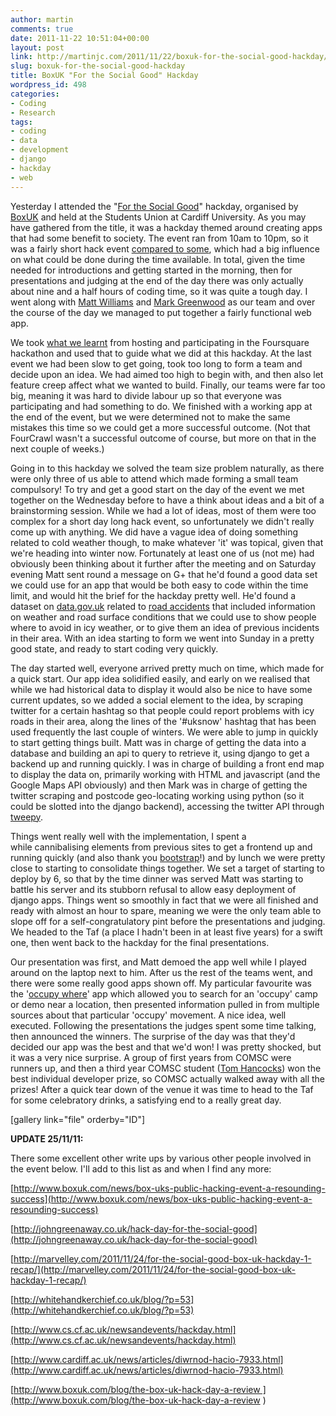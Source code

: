 ```yaml
---
author: martin
comments: true
date: 2011-11-22 10:51:04+00:00
layout: post
link: http://martinjc.com/2011/11/22/boxuk-for-the-social-good-hackday/
slug: boxuk-for-the-social-good-hackday
title: BoxUK "For the Social Good" Hackday
wordpress_id: 498
categories:
- Coding
- Research
tags:
- coding
- data
- development
- django
- hackday
- web
---
```


Yesterday I attended the "[For the Social Good](http://hackday.boxuk.com/)" hackday, organised by [BoxUK](http://www.boxuk.com/) and held at the Students Union at Cardiff University. As you may have gathered from the title, it was a hackday themed around creating apps that had some benefit to society. The event ran from 10am to 10pm, so it was a fairly short hack event [compared to some](http://martinjc.com/2011/09/14/foursquare-hackathon/), which had a big influence on what could be done during the time available. In total, given the time needed for introductions and getting started in the morning, then for presentations and judging at the end of the day there was only actually about nine and a half hours of coding time, so it was quite a tough day. I went along with [Matt Williams](http://www.twitter.com/voxmjw) and [Mark Greenwood](http://www.twitter.com/whitehankey) as our team and over the course of the day we managed to put together a fairly functional web app.

We took [what we learnt](http://martinjc.com/2011/11/22/foursquare-hackathon-post-mortem/) from hosting and participating in the Foursquare hackathon and used that to guide what we did at this hackday. At the last event we had been slow to get going, took too long to form a team and decide upon an idea. We had aimed too high to begin with, and then also let feature creep affect what we wanted to build. Finally, our teams were far too big, meaning it was hard to divide labour up so that everyone was participating and had something to do. We finished with a working app at the end of the event, but we were determined not to make the same mistakes this time so we could get a more successful outcome. (Not that FourCrawl wasn't a successful outcome of course, but more on that in the next couple of weeks.)

Going in to this hackday we solved the team size problem naturally, as there were only three of us able to attend which made forming a small team compulsory! To try and get a good start on the day of the event we met together on the Wednesday before to have a think about ideas and a bit of a brainstorming session. While we had a lot of ideas, most of them were too complex for a short day long hack event, so unfortunately we didn't really come up with anything. We did have a vague idea of doing something related to cold weather though, to make whatever 'it' was topical, given that we're heading into winter now. Fortunately at least one of us (not me) had obviously been thinking about it further after the meeting and on Saturday evening Matt sent round a message on G+ that he'd found a good data set we could use for an app that would be both easy to code within the time limit, and would hit the brief for the hackday pretty well. He'd found a dataset on [data.gov.uk](http://data.gov.uk/) related to [road accidents](http://data.gov.uk/dataset/road-accidents-safety-data) that included information on weather and road surface conditions that we could use to show people where to avoid in icy weather, or to give them an idea of previous incidents in their area. With an idea starting to form we went into Sunday in a pretty good state, and ready to start coding very quickly.

The day started well, everyone arrived pretty much on time, which made for a quick start. Our app idea solidified easily, and early on we realised that while we had historical data to display it would also be nice to have some current updates, so we added a social element to the idea, by scraping twitter for a certain hashtag so that people could report problems with icy roads in their area, along the lines of the '#uksnow' hashtag that has been used frequently the last couple of winters. We were able to jump in quickly to start getting things built. Matt was in charge of getting the data into a database and building an api to query to retrieve it, using django to get a backend up and running quickly. I was in charge of building a front end map to display the data on, primarily working with HTML and javascript (and the Google Maps API obviously) and then Mark was in charge of getting the twitter scraping and postcode geo-locating working using python (so it could be slotted into the django backend), accessing the twitter API through [tweepy](http://tweepy.github.com/).

Things went really well with the implementation, I spent a while cannibalising elements from previous sites to get a frontend up and running quickly (and also thank you [bootstrap](http://twitter.github.com/bootstrap/)!) and by lunch we were pretty close to starting to consolidate things together. We set a target of starting to deploy by 6, so that by the time dinner was served Matt was starting to battle his server and its stubborn refusal to allow easy deployment of django apps. Things went so smoothly in fact that we were all finished and ready with almost an hour to spare, meaning we were the only team able to slope off for a self-congratulatory pint before the presentations and judging. We headed to the Taf (a place I hadn't been in at least five years) for a swift one, then went back to the hackday for the final presentations.

Our presentation was first, and Matt demoed the app well while I played around on the laptop next to him. After us the rest of the teams went, and there were some really good apps shown off. My particular favourite was the '[occupy where](http://occupywhere.herokuapp.com/)' app which allowed you to search for an 'occupy' camp or demo near a location, then presented information pulled in from multiple sources about that particular 'occupy' movement. A nice idea, well executed. Following the presentations the judges spent some time talking, then announced the winners. The surprise of the day was that they'd decided our app was the best and that we'd won! I was pretty shocked, but it was a very nice surprise. A group of first years from COMSC were runners up, and then a third year COMSC student ([Tom Hancocks](http://www.twitter.com/TomJHancocks)) won the best individual developer prize, so COMSC actually walked away with all the prizes! After a quick tear down of the venue it was time to head to the Taf for some celebratory drinks, a satisfying end to a really great day.

[gallery link="file" orderby="ID"]

**UPDATE 25/11/11:**

There some excellent other write ups by various other people involved in the event below. I'll add to this list as and when I find any more:

[http://www.boxuk.com/news/box-uks-public-hacking-event-a-resounding-success](http://www.boxuk.com/news/box-uks-public-hacking-event-a-resounding-success)

[http://johngreenaway.co.uk/hack-day-for-the-social-good](http://johngreenaway.co.uk/hack-day-for-the-social-good)

[http://marvelley.com/2011/11/24/for-the-social-good-box-uk-hackday-1-recap/](http://marvelley.com/2011/11/24/for-the-social-good-box-uk-hackday-1-recap/)

[http://whitehandkerchief.co.uk/blog/?p=53](http://whitehandkerchief.co.uk/blog/?p=53)

[http://www.cs.cf.ac.uk/newsandevents/hackday.html](http://www.cs.cf.ac.uk/newsandevents/hackday.html)

[http://www.cardiff.ac.uk/news/articles/diwrnod-hacio-7933.html](http://www.cardiff.ac.uk/news/articles/diwrnod-hacio-7933.html)

[http://www.boxuk.com/blog/the-box-uk-hack-day-a-review ](http://www.boxuk.com/blog/the-box-uk-hack-day-a-review )
